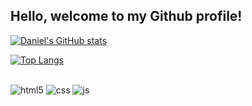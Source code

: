 ## Hello,  welcome to my Github profile!


[![Daniel's GitHub stats](https://github-readme-stats.vercel.app/api?username=danielmirandad)](https://github.com/DanielMirandad/github-readme-stats)

[![Top Langs](https://github-readme-stats.vercel.app/api/top-langs/?username=DanielMirandad)](https://github.com/anuraghazra/github-readme-stats)




##
<div style="display: inline_block">
  <img align="center" alt="html5" src="https://img.shields.io/badge/HTML5-E34F26?style=for-the-badge&logo=html5&logoColor=white" />
  <img align="center" alt="css" src="https://img.shields.io/badge/CSS3-1572B6?style=for-the-badge&logo=css3&logoColor=white" />
  <img align="center" alt="js" src="https://img.shields.io/badge/JavaScript-F7DF1E?style=for-the-badge&logo=javascript&logoColor=black" />
 </div><br/>


